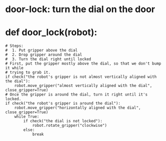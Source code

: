 # door-lock: turn the dial on the door
# def door_lock(robot):
    # Steps:
    #  1. Put gripper above the dial
    #  2. Drop gripper around the dial
    #  3. Turn the dial right until locked
    # First, put the gripper mostly above the dial, so that we don't bump it while
    # trying to grab it.
    if check("the robot's gripper is not almost vertically aligned with the dial"):
        robot.move_gripper("almost vertically aligned with the dial", close_gripper=True)
    # Once the gripper is around the dial, turn it right until it's locked.
    if check("the robot's gripper is around the dial"):
        robot.move_gripper("horizontally aligned with the dial", close_gripper=True)
        while True:
            if check("the dial is not locked"):
                robot.rotate_gripper("clockwise")
            else:
                break